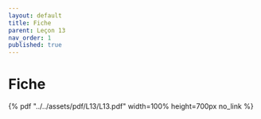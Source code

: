 ```yaml
---
layout: default
title: Fiche
parent: Leçon 13
nav_order: 1
published: true
---
```


# Fiche
 

{% pdf "../../assets/pdf/L13/L13.pdf" width=100% height=700px no_link %} 



